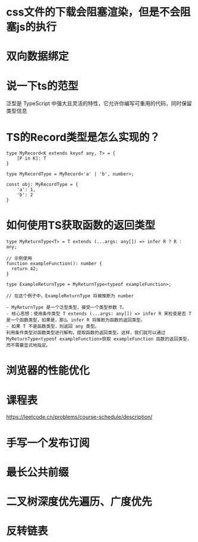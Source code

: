 # css文件的下载会阻塞渲染，但是不会阻塞js的执行
# 双向数据绑定

# 说一下ts的范型
泛型是 TypeScript 中强大且灵活的特性，它允许你编写可重用的代码，同时保留类型信息
# TS的Record类型是怎么实现的？
```
type MyRecord<K extends keyof any, T> = {
    [P in K]: T
}

type MyRecordType = MyRecord<'a' | 'b', number>;

const obj: MyRecordType = {
    'a': 1,
    'b': 2
}

```
# 如何使用TS获取函数的返回类型
```
type MyReturnType<T> = T extends (...args: any[]) => infer R ? R : any;

// 示例使用
function exampleFunction(): number {
  return 42;
}

type ExampleReturnType = MyReturnType<typeof exampleFunction>;

// 在这个例子中，ExampleReturnType 将被推断为 number

- MyReturnType 是一个泛型类型，接受一个类型参数 T。
- 核心思想：使用条件类型 T extends (...args: any[]) => infer R 来检查是否 T 是一个函数类型，如果是，那么 infer R 将推断为函数的返回类型。
- 如果 T 不是函数类型，则返回 any 类型。
利用条件类型对函数类型进行解构，提取函数的返回类型。这样，我们就可以通过MyReturnType<typeof exampleFunction>获取 exampleFunction 函数的返回类型，而不需要显式地指定。

```
# 浏览器的性能优化
# 课程表
https://leetcode.cn/problems/course-schedule/description/

# 手写一个发布订阅

# 最长公共前缀
# 二叉树深度优先遍历、广度优先
# 反转链表